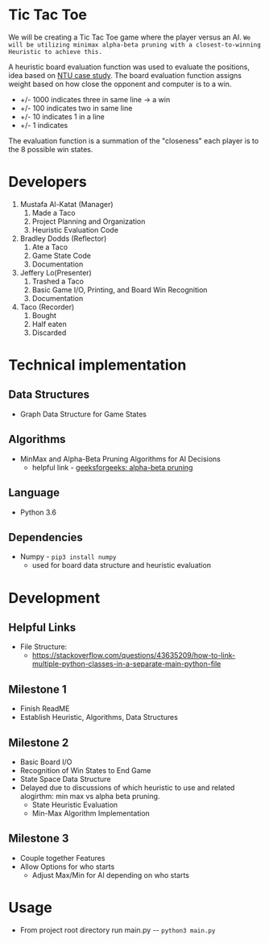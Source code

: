 # Tic Tac Toe
We will be creating a Tic Tac Toe game where the player versus an AI. 
``We will be utilizing minimax alpha-beta pruning with a closest-to-winning Heuristic to achieve this.``

A heuristic board evaluation function was used to evaluate the positions, idea based on [NTU case study](https://www.ntu.edu.sg/home/ehchua/programming/java/javagame_tictactoe_ai.html#zz-1.3).
The board evaluation function assigns weight based on how close the opponent and computer is to a win.
* +/- 1000 indicates three in same line -> a win
* +/- 100 indicates two in same line
* +/- 10 indicates 1 in a line
* +/- 1 indicates

The evaluation function is a summation of the "closeness" each player is to the 8 possible win states.


# Developers
1. Mustafa Al-Katat (Manager)
   1. Made a Taco
   1. Project Planning and Organization
   1. Heuristic Evaluation Code
2. Bradley Dodds (Reflector)
   1. Ate a Taco
   1. Game State Code
   1. Documentation
3. Jeffery Lo(Presenter)
   1. Trashed a Taco
   1. Basic Game I/O, Printing, and Board Win Recognition
   1. Documentation
1. Taco (Recorder)
   1. Bought
   2. Half eaten
   3. Discarded 
   
# Technical implementation

## Data Structures
* Graph Data Structure for Game States

## Algorithms
* MinMax and Alpha-Beta Pruning Algorithms for AI Decisions
  * helpful link - [geeksforgeeks: alpha-beta pruning](https://www.geeksforgeeks.org/minimax-algorithm-in-game-theory-set-4-alpha-beta-pruning/)

## Language
* Python 3.6

## Dependencies
* Numpy - ``pip3 install numpy``
  * used for board data structure and heuristic evaluation

# Development
## Helpful Links
* File Structure: 
  * https://stackoverflow.com/questions/43635209/how-to-link-multiple-python-classes-in-a-separate-main-python-file
## Milestone 1
* Finish ReadME
* Establish Heuristic, Algorithms, Data Structures
## Milestone 2
* Basic Board I/O
* Recognition of Win States to End Game
* State Space Data Structure
* Delayed due to discussions of which heuristic to use and related alogirthm: min max vs alpha beta pruning.
  * State Heuristic Evaluation
  * Min-Max Algorithm Implementation
## Milestone 3
* Couple together Features
* Allow Options for who starts
   * Adjust Max/Min for AI depending on who starts



# Usage
* From project root directory run main.py -- ```python3 main.py```
